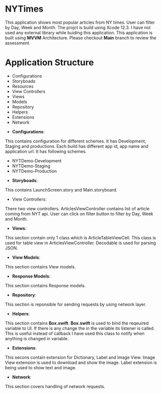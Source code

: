 # NYTimes

This application shows most popular articles from NY times. User can filter by Day, Week and Month. The projct is build using Xcode  12.3. I have not used any external library while buiding this application. This application is built using **MVVM** Architecture. Please checkout **Main** branch to review the assessment.


# Application Structure

- Configurations
- Storyboads
- Resources
- View Controllers
- Views
- Models
- Repository
- Helpers
- Extensions
- Network



* **Configurations**:

This contains configuration for different schemes. It has Development, Staging and productions. Each build has different app id, app name and application url. It has following schemes.

- NYTDemo-Development
- NYTDemo-Staging
- NYTDemo-Production

* **Storyboads**:

This contains LaunchScreen.story and Main.storyboard.

* View Controllers:

There two view controllers. ArticlesViewController contains list of article coming from NYT api. User can click on filter button to filter by Day, Week and Month.

* **Views**: 

This section contain only 1 class which is ArticleTableViewCell. This class is used for table view in ArticlesViewController. Decodable is used for parsing JSON.

* **View Models**:

This section contains View models.

* **Response Models**:

This section contains Response models. 

* **Repository**:

This section is reponsible for sending requests by using network layer. 

* **Helpers**:

This section contains **Box.swift**. **Box.swift** is used to bind the reqeuired variable to UI. If there is any change the in the variable its listener is called. This is useful instead of callback I have used this class to notify when anything is changed in variable.

* **Extensions**:

This secons contain extension for Dictionary, Label and Image View. Image View extension is used to download and show the image. Label extension is being used to show text and image.

* **Network**:

This section covers handling of network requests.

